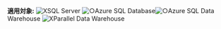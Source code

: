 <Token>**適用対象:** ![X](media/no.png)SQL Server ![○](media/yes.png)Azure SQL Database![○](media/yes.png)Azure SQL Data Warehouse ![X](media/no.png)Parallel Data Warehouse </Token>

